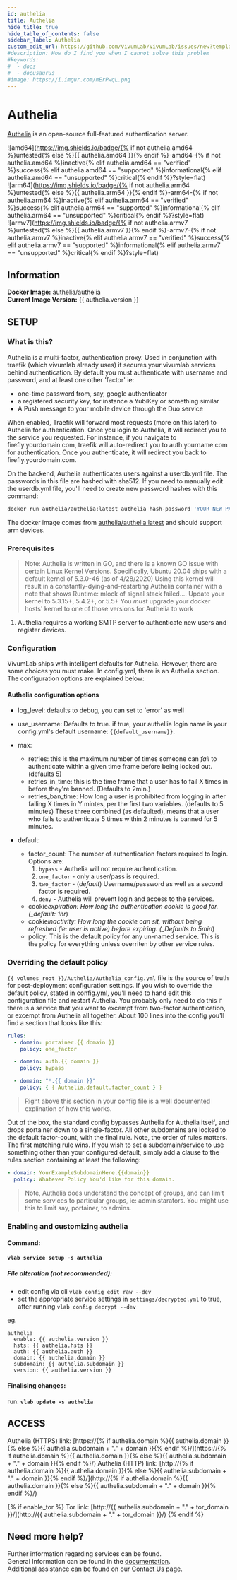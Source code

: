 ```yaml
---
id: authelia
title: Authelia
hide_title: true
hide_table_of_contents: false
sidebar_label: Authelia
custom_edit_url: https://github.com/VivumLab/VivumLab/issues/new?template=documentation.md
#description: How do I find you when I cannot solve this problem
#keywords:
#  - docs
#  - docusaurus
#image: https://i.imgur.com/mErPwqL.png
---
```


# Authelia

[Authelia](https://www.Authelia.com) is an open-source full-featured authentication server.

![amd64](https://img.shields.io/badge/{% if not authelia.amd64 %}untested{% else %}{{ authelia.amd64 }}{% endif %}-amd64-{% if not authelia.amd64 %}inactive{% elif authelia.amd64 == "verified" %}success{% elif authelia.amd64 == "supported" %}informational{% elif authelia.amd64 == "unsupported" %}critical{% endif %}?style=flat) <br />
![arm64](https://img.shields.io/badge/{% if not authelia.arm64 %}untested{% else %}{{ authelia.arm64 }}{% endif %}-arm64-{% if not authelia.arm64 %}inactive{% elif authelia.arm64 == "verified" %}success{% elif authelia.arm64 == "supported" %}informational{% elif authelia.arm64 == "unsupported" %}critical{% endif %}?style=flat) <br />
![armv7](https://img.shields.io/badge/{% if not authelia.armv7 %}untested{% else %}{{ authelia.armv7 }}{% endif %}-armv7-{% if not authelia.armv7 %}inactive{% elif authelia.armv7 == "verified" %}success{% elif authelia.armv7 == "supported" %}informational{% elif authelia.armv7 == "unsupported" %}critical{% endif %}?style=flat) <br />

## Information


**Docker Image:** authelia/authelia <br />
**Current Image Version:** {{ authelia.version }}

## SETUP

### What is this?

Authelia is a multi-factor, authentication proxy. Used in conjunction with traefik (which vivumlab already uses) it secures your vivumlab services behind authentication. By default you must authenticate with username and password, and at least one other 'factor' ie:

- one-time password from, say, google authenticator
- a registered security key, for instance a YubiKey or something similar
- A Push message to your mobile device through the Duo service

When enabled, Traefik will forward most requests (more on this later) to Authelia for authentication. Once you login to Authelia, it will redirect you to the service you requested. For instance, if you navigate to firefly.yourdomain.com, traefik will auto-redirect you to auth.yourname.com for authentication. Once you authenticate, it will redirect you back to firefly.yourdomain.com.

On the backend, Authelia authenticates users against a userdb.yml file. The passwords in this file are hashed with sha512. If you need to manually edit the userdb.yml file, you'll need to create new password hashes with this command:

```bash
docker run authelia/authelia:latest authelia hash-password 'YOUR NEW PASSWORD' | awk '{print $3}''Your new Password Here'
```

The docker image comes from [authelia/authelia:latest](https://hub.docker.com/r/authelia/authelia) and should support arm devices.

### Prerequisites

> Note: Authelia is written in GO, and there is a known GO issue with certain Linux Kernel Versions. Specifically, Ubuntu 20.04 ships with a default kernel of 5.3.0-46 (as of 4/28/2020) Using this kernel will result in a constantly-dying-and-restarting Authelia container with a note that shows Runtime: mlock of signal stack failed.... Update your kernel to 5.3.15+, 5.4.2+, or 5.5+ You *must* upgrade your docker hosts' kernel to one of those versions for Authelia to work

1. Authelia requires a working SMTP server to authenticate new users and register devices.

### Configuration

VivumLab ships with intelligent defaults for Authelia. However, there are some choices you must make. In config.yml, there is an Authelia section. The configuration options are explained below:

#### Authelia configuration options

- log_level: defaults to debug, you can set to 'error' as well
- use_username: Defaults to true. if true, your authellia login name is your config.yml's default username: `{{default_username}}`.

- max:
  - retries: this is the maximum number of times someone can _fail_ to authenticate within a given time frame before being locked out. (defaults 5)
  - retries_in_time: this is the time frame that a user has to fail X times in before they're banned. (Defaults to 2min.)
  - retries_ban_time: How long a user is prohibited from logging in after failing X times in Y mintes, per the first two variables. (defaults to 5 minutes) These three combined (as defaulted), means that a user who fails to authenticate 5 times within 2 minutes is banned for 5 minutes.
- default:
  - factor_count: The number of authentication factors required to login. Options are:
    1. `bypass` - Authelia will not require authentication.
    2. `one_factor` - only a user/pass is required.
    3. `two_factor` - (_default_) Username/password as well as a second factor is required.
    4. `deny` - Authelia will prevent login and access to the services.
  - cookie*expiration: How long the authentication cookie is good for. (\_default: 1hr*)
  - cookie*inactivity: How long the cookie can sit, without being refreshed (ie: user is active) before expiring. (\_Defaults to 5min*)
  - policy: This is the default policy for any un-named service. This is the policy for everything unless overriten by other service rules.

### Overriding the default policy

`{{ volumes_root }}/Authelia/Authelia_config.yml` file is the source of truth for post-deployment configuration settings. If you wish to override the default policy, stated in config.yml, you'll need to hand edit this configuration file and restart Authelia. You probably only need to do this if there is a service that you want to excempt from two-factor authentication, or excempt from Authelia all together. About 100 lines into the config you'll find a section that looks like this:

```yml
rules:
  - domain: portainer.{{ domain }}
    policy: one_factor

  - domain: auth.{{ domain }}
    policy: bypass

  - domain: "*.{{ domain }}"
    policy: { { Authelia.default.factor_count } }
```

> Right above this section in your config file is a well documented explination of how this works.

Out of the box, the standard config bypasses Authelia for Authelia itself, and drops portainer down to a single-factor. All other subdomains are locked to the default factor-count, with the final rule. Note, the order of rules matters. The first matching rule wins. If you wish to set a subdomain/service to use something other than your configured default, simply add a clause to the rules section containing at least the following:

```yml
- domain: YourExampleSubdomainHere.{{domain}}
  policy: Whatever Policy You'd like for this domain.
```

> Note, Authelia does understand the concept of groups, and can limit some services to particular groups, ie: administarators. You might use this to limit say, portainer, to admins.

### Enabling and customizing authelia

#### Command:

**`vlab service setup -s authelia`**

##### File alteration (not recommended):

- edit config via cli `vlab config edit_raw --dev`
- set the appropriate service settings in `settings/decrypted.yml` to true, after running `vlab config decrypt --dev`

eg.
```
authelia
  enable: {{ authelia.version }}
  hsts: {{ authelia.hsts }}
  auth: {{ authelia.auth }}
  domain: {{ authelia.domain }}
  subdomain: {{ authelia.subdomain }}
  version: {{ authelia.version }}
```

#### Finalising changes:

run: **`vlab update -s authelia`**

## ACCESS

Authelia (HTTPS) link: [https://{% if authelia.domain %}{{ authelia.domain }}{% else %}{{ authelia.subdomain + "." + domain }}{% endif %}/](https://{% if authelia.domain %}{{ authelia.domain }}{% else %}{{ authelia.subdomain + "." + domain }}{% endif %}/)
Authelia (HTTP) link: [http://{% if authelia.domain %}{{ authelia.domain }}{% else %}{{ authelia.subdomain + "." + domain }}{% endif %}/](http://{% if authelia.domain %}{{ authelia.domain }}{% else %}{{ authelia.subdomain + "." + domain }}{% endif %}/)

{% if enable_tor %}
Tor link: [http://{{ authelia.subdomain + "." + tor_domain }}/](http://{{ authelia.subdomain + "." + tor_domain }}/)
{% endif %}

## Need more help?
Further information regarding services can be found. <br />
General Information can be found in the [documentation](https://vivumlab.com/docs). <br />
Additional assistance can be found on our [Contact Us](https://vivumlab.com/docs/contact) page.
